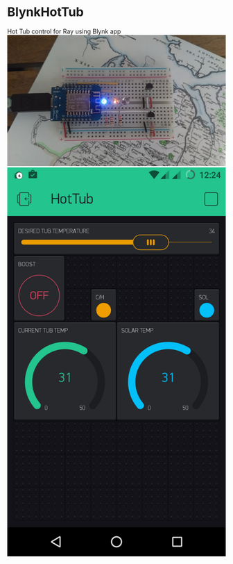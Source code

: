 # BlynkHotTub
Hot Tub control for Ray using Blynk app
![Alt text](/IMG_20160911_122543.jpg?raw=true)
![Alt text](/Screenshot_20160911-122500.png?raw=true)
